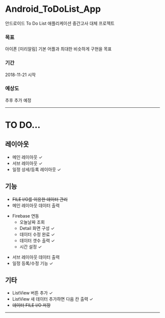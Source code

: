 # Android_ToDoList_App
안드로이드 To Do List 애플리케이션
중간고사 대체 프로젝트

### 목표
아이폰 [미리알림] 기본 어플과 최대한 비슷하게 구현을 목표

### 기간
2018-11-21 시작

### 예상도
추후 추가 예정

<hr/>


# TO DO...

## 레이아웃
* 메인 레이아웃 ✓
* 서브 레이아웃 ✓
* 일정 상세/등록 레이아웃 ✓

## 기능
* ~~FILE I/O를 이용한 데이터 관리~~
* 메인 레이아웃 데이터 출력
- Firebase 연동
    - 오늘날짜 조회
    - Detail 화면 구성 ✓
    - 데이터 수정 완료  ✓
    - 데이터 갯수 출력  ✓
    - 시간 설정 ✓
* 서브 레이아웃 데이터 출력
* 일정 등록/수정 기능 ✓

## 기타
* ListView 버튼 추가 ✓
* ListView 새 데이터 추가하면 다음 칸 출력 ✓
* ~~데이터 FILE I/O 저장~~
<hr/>

